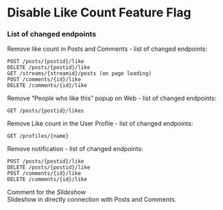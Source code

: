 # Disable Like Count Feature Flag

### List of changed endpoints
Remove like count in Posts and Comments - list of changed endpoints:
```
POST /posts/{postid}/like
DELETE /posts/{postid}/like
GET /streams/{streamid}/posts (on page loading)
POST /comments/{id}/like
DELETE /comments/{id}/like
```
Remove “People who like this” popup on Web  - list of changed endpoints:
```
GET /posts/{postid}/likes
```
Remove Like count in the User Profile - list of changed endpoints:
```
GET /profiles/{name}
```
Remove notification - list of changed endpoints:
```
POST /posts/{postid}/like
DELETE /posts/{postid}/like
POST /comments/{id}/like
DELETE /comments/{id}/like
```

Comment for the *Slideshow*  
Slideshow in directly connection with Posts and Comments.